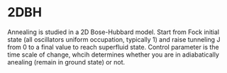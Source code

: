 # 2DBH
Annealing is studied in a 2D Bose-Hubbard model. Start from Fock initial state (all oscillators uniform occupation, typically 1) and raise tunneling J from 0 to a final value to reach superfluid state. Control parameter is the time scale of change, whcih determines whether you are in adiabatically anealing (remain in ground state) or not.
